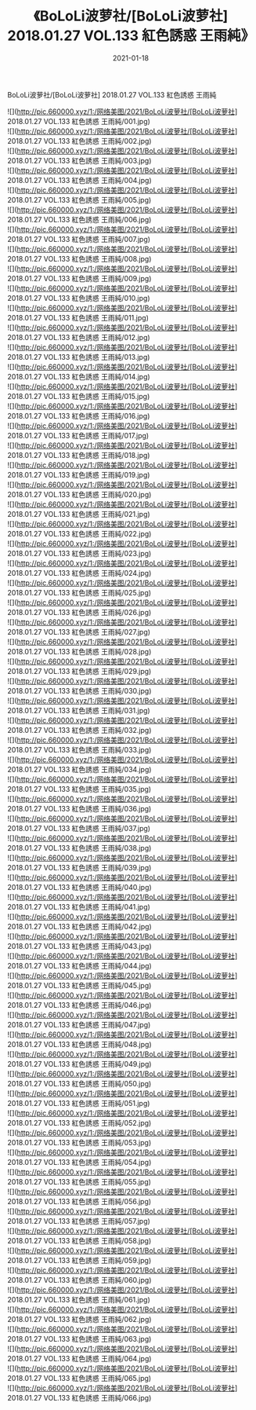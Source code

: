 ﻿---
layout: post
title:  《BoLoLi波萝社/[BoLoLi波萝社] 2018.01.27 VOL.133 紅色誘惑 王雨純》
date:   2021-01-18
img: http://pic.660000.xyz/1:/网络美图/2021/BoLoLi波萝社/[BoLoLi波萝社] 2018.01.27 VOL.133 紅色誘惑 王雨純/000.jpg
categories: [美女, 清纯, 唯美]
---

BoLoLi波萝社/[BoLoLi波萝社] 2018.01.27 VOL.133 紅色誘惑 王雨純

 ![](http://pic.660000.xyz/1:/网络美图/2021/BoLoLi波萝社/[BoLoLi波萝社] 2018.01.27 VOL.133 紅色誘惑 王雨純/001.jpg) <br>![](http://pic.660000.xyz/1:/网络美图/2021/BoLoLi波萝社/[BoLoLi波萝社] 2018.01.27 VOL.133 紅色誘惑 王雨純/002.jpg) <br>![](http://pic.660000.xyz/1:/网络美图/2021/BoLoLi波萝社/[BoLoLi波萝社] 2018.01.27 VOL.133 紅色誘惑 王雨純/003.jpg) <br>![](http://pic.660000.xyz/1:/网络美图/2021/BoLoLi波萝社/[BoLoLi波萝社] 2018.01.27 VOL.133 紅色誘惑 王雨純/004.jpg) <br>![](http://pic.660000.xyz/1:/网络美图/2021/BoLoLi波萝社/[BoLoLi波萝社] 2018.01.27 VOL.133 紅色誘惑 王雨純/005.jpg) <br>![](http://pic.660000.xyz/1:/网络美图/2021/BoLoLi波萝社/[BoLoLi波萝社] 2018.01.27 VOL.133 紅色誘惑 王雨純/006.jpg) <br>![](http://pic.660000.xyz/1:/网络美图/2021/BoLoLi波萝社/[BoLoLi波萝社] 2018.01.27 VOL.133 紅色誘惑 王雨純/007.jpg) <br>![](http://pic.660000.xyz/1:/网络美图/2021/BoLoLi波萝社/[BoLoLi波萝社] 2018.01.27 VOL.133 紅色誘惑 王雨純/008.jpg) <br>![](http://pic.660000.xyz/1:/网络美图/2021/BoLoLi波萝社/[BoLoLi波萝社] 2018.01.27 VOL.133 紅色誘惑 王雨純/009.jpg) <br>![](http://pic.660000.xyz/1:/网络美图/2021/BoLoLi波萝社/[BoLoLi波萝社] 2018.01.27 VOL.133 紅色誘惑 王雨純/010.jpg) <br>![](http://pic.660000.xyz/1:/网络美图/2021/BoLoLi波萝社/[BoLoLi波萝社] 2018.01.27 VOL.133 紅色誘惑 王雨純/011.jpg) <br>![](http://pic.660000.xyz/1:/网络美图/2021/BoLoLi波萝社/[BoLoLi波萝社] 2018.01.27 VOL.133 紅色誘惑 王雨純/012.jpg) <br>![](http://pic.660000.xyz/1:/网络美图/2021/BoLoLi波萝社/[BoLoLi波萝社] 2018.01.27 VOL.133 紅色誘惑 王雨純/013.jpg) <br>![](http://pic.660000.xyz/1:/网络美图/2021/BoLoLi波萝社/[BoLoLi波萝社] 2018.01.27 VOL.133 紅色誘惑 王雨純/014.jpg) <br>![](http://pic.660000.xyz/1:/网络美图/2021/BoLoLi波萝社/[BoLoLi波萝社] 2018.01.27 VOL.133 紅色誘惑 王雨純/015.jpg) <br>![](http://pic.660000.xyz/1:/网络美图/2021/BoLoLi波萝社/[BoLoLi波萝社] 2018.01.27 VOL.133 紅色誘惑 王雨純/016.jpg) <br>![](http://pic.660000.xyz/1:/网络美图/2021/BoLoLi波萝社/[BoLoLi波萝社] 2018.01.27 VOL.133 紅色誘惑 王雨純/017.jpg) <br>![](http://pic.660000.xyz/1:/网络美图/2021/BoLoLi波萝社/[BoLoLi波萝社] 2018.01.27 VOL.133 紅色誘惑 王雨純/018.jpg) <br>![](http://pic.660000.xyz/1:/网络美图/2021/BoLoLi波萝社/[BoLoLi波萝社] 2018.01.27 VOL.133 紅色誘惑 王雨純/019.jpg) <br>![](http://pic.660000.xyz/1:/网络美图/2021/BoLoLi波萝社/[BoLoLi波萝社] 2018.01.27 VOL.133 紅色誘惑 王雨純/020.jpg) <br>![](http://pic.660000.xyz/1:/网络美图/2021/BoLoLi波萝社/[BoLoLi波萝社] 2018.01.27 VOL.133 紅色誘惑 王雨純/021.jpg) <br>![](http://pic.660000.xyz/1:/网络美图/2021/BoLoLi波萝社/[BoLoLi波萝社] 2018.01.27 VOL.133 紅色誘惑 王雨純/022.jpg) <br>![](http://pic.660000.xyz/1:/网络美图/2021/BoLoLi波萝社/[BoLoLi波萝社] 2018.01.27 VOL.133 紅色誘惑 王雨純/023.jpg) <br>![](http://pic.660000.xyz/1:/网络美图/2021/BoLoLi波萝社/[BoLoLi波萝社] 2018.01.27 VOL.133 紅色誘惑 王雨純/024.jpg) <br>![](http://pic.660000.xyz/1:/网络美图/2021/BoLoLi波萝社/[BoLoLi波萝社] 2018.01.27 VOL.133 紅色誘惑 王雨純/025.jpg) <br>![](http://pic.660000.xyz/1:/网络美图/2021/BoLoLi波萝社/[BoLoLi波萝社] 2018.01.27 VOL.133 紅色誘惑 王雨純/026.jpg) <br>![](http://pic.660000.xyz/1:/网络美图/2021/BoLoLi波萝社/[BoLoLi波萝社] 2018.01.27 VOL.133 紅色誘惑 王雨純/027.jpg) <br>![](http://pic.660000.xyz/1:/网络美图/2021/BoLoLi波萝社/[BoLoLi波萝社] 2018.01.27 VOL.133 紅色誘惑 王雨純/028.jpg) <br>![](http://pic.660000.xyz/1:/网络美图/2021/BoLoLi波萝社/[BoLoLi波萝社] 2018.01.27 VOL.133 紅色誘惑 王雨純/029.jpg) <br>![](http://pic.660000.xyz/1:/网络美图/2021/BoLoLi波萝社/[BoLoLi波萝社] 2018.01.27 VOL.133 紅色誘惑 王雨純/030.jpg) <br>![](http://pic.660000.xyz/1:/网络美图/2021/BoLoLi波萝社/[BoLoLi波萝社] 2018.01.27 VOL.133 紅色誘惑 王雨純/031.jpg) <br>![](http://pic.660000.xyz/1:/网络美图/2021/BoLoLi波萝社/[BoLoLi波萝社] 2018.01.27 VOL.133 紅色誘惑 王雨純/032.jpg) <br>![](http://pic.660000.xyz/1:/网络美图/2021/BoLoLi波萝社/[BoLoLi波萝社] 2018.01.27 VOL.133 紅色誘惑 王雨純/033.jpg) <br>![](http://pic.660000.xyz/1:/网络美图/2021/BoLoLi波萝社/[BoLoLi波萝社] 2018.01.27 VOL.133 紅色誘惑 王雨純/034.jpg) <br>![](http://pic.660000.xyz/1:/网络美图/2021/BoLoLi波萝社/[BoLoLi波萝社] 2018.01.27 VOL.133 紅色誘惑 王雨純/035.jpg) <br>![](http://pic.660000.xyz/1:/网络美图/2021/BoLoLi波萝社/[BoLoLi波萝社] 2018.01.27 VOL.133 紅色誘惑 王雨純/036.jpg) <br>![](http://pic.660000.xyz/1:/网络美图/2021/BoLoLi波萝社/[BoLoLi波萝社] 2018.01.27 VOL.133 紅色誘惑 王雨純/037.jpg) <br>![](http://pic.660000.xyz/1:/网络美图/2021/BoLoLi波萝社/[BoLoLi波萝社] 2018.01.27 VOL.133 紅色誘惑 王雨純/038.jpg) <br>![](http://pic.660000.xyz/1:/网络美图/2021/BoLoLi波萝社/[BoLoLi波萝社] 2018.01.27 VOL.133 紅色誘惑 王雨純/039.jpg) <br>![](http://pic.660000.xyz/1:/网络美图/2021/BoLoLi波萝社/[BoLoLi波萝社] 2018.01.27 VOL.133 紅色誘惑 王雨純/040.jpg) <br>![](http://pic.660000.xyz/1:/网络美图/2021/BoLoLi波萝社/[BoLoLi波萝社] 2018.01.27 VOL.133 紅色誘惑 王雨純/041.jpg) <br>![](http://pic.660000.xyz/1:/网络美图/2021/BoLoLi波萝社/[BoLoLi波萝社] 2018.01.27 VOL.133 紅色誘惑 王雨純/042.jpg) <br>![](http://pic.660000.xyz/1:/网络美图/2021/BoLoLi波萝社/[BoLoLi波萝社] 2018.01.27 VOL.133 紅色誘惑 王雨純/043.jpg) <br>![](http://pic.660000.xyz/1:/网络美图/2021/BoLoLi波萝社/[BoLoLi波萝社] 2018.01.27 VOL.133 紅色誘惑 王雨純/044.jpg) <br>![](http://pic.660000.xyz/1:/网络美图/2021/BoLoLi波萝社/[BoLoLi波萝社] 2018.01.27 VOL.133 紅色誘惑 王雨純/045.jpg) <br>![](http://pic.660000.xyz/1:/网络美图/2021/BoLoLi波萝社/[BoLoLi波萝社] 2018.01.27 VOL.133 紅色誘惑 王雨純/046.jpg) <br>![](http://pic.660000.xyz/1:/网络美图/2021/BoLoLi波萝社/[BoLoLi波萝社] 2018.01.27 VOL.133 紅色誘惑 王雨純/047.jpg) <br>![](http://pic.660000.xyz/1:/网络美图/2021/BoLoLi波萝社/[BoLoLi波萝社] 2018.01.27 VOL.133 紅色誘惑 王雨純/048.jpg) <br>![](http://pic.660000.xyz/1:/网络美图/2021/BoLoLi波萝社/[BoLoLi波萝社] 2018.01.27 VOL.133 紅色誘惑 王雨純/049.jpg) <br>![](http://pic.660000.xyz/1:/网络美图/2021/BoLoLi波萝社/[BoLoLi波萝社] 2018.01.27 VOL.133 紅色誘惑 王雨純/050.jpg) <br>![](http://pic.660000.xyz/1:/网络美图/2021/BoLoLi波萝社/[BoLoLi波萝社] 2018.01.27 VOL.133 紅色誘惑 王雨純/051.jpg) <br>![](http://pic.660000.xyz/1:/网络美图/2021/BoLoLi波萝社/[BoLoLi波萝社] 2018.01.27 VOL.133 紅色誘惑 王雨純/052.jpg) <br>![](http://pic.660000.xyz/1:/网络美图/2021/BoLoLi波萝社/[BoLoLi波萝社] 2018.01.27 VOL.133 紅色誘惑 王雨純/053.jpg) <br>![](http://pic.660000.xyz/1:/网络美图/2021/BoLoLi波萝社/[BoLoLi波萝社] 2018.01.27 VOL.133 紅色誘惑 王雨純/054.jpg) <br>![](http://pic.660000.xyz/1:/网络美图/2021/BoLoLi波萝社/[BoLoLi波萝社] 2018.01.27 VOL.133 紅色誘惑 王雨純/055.jpg) <br>![](http://pic.660000.xyz/1:/网络美图/2021/BoLoLi波萝社/[BoLoLi波萝社] 2018.01.27 VOL.133 紅色誘惑 王雨純/056.jpg) <br>![](http://pic.660000.xyz/1:/网络美图/2021/BoLoLi波萝社/[BoLoLi波萝社] 2018.01.27 VOL.133 紅色誘惑 王雨純/057.jpg) <br>![](http://pic.660000.xyz/1:/网络美图/2021/BoLoLi波萝社/[BoLoLi波萝社] 2018.01.27 VOL.133 紅色誘惑 王雨純/058.jpg) <br>![](http://pic.660000.xyz/1:/网络美图/2021/BoLoLi波萝社/[BoLoLi波萝社] 2018.01.27 VOL.133 紅色誘惑 王雨純/059.jpg) <br>![](http://pic.660000.xyz/1:/网络美图/2021/BoLoLi波萝社/[BoLoLi波萝社] 2018.01.27 VOL.133 紅色誘惑 王雨純/060.jpg) <br>![](http://pic.660000.xyz/1:/网络美图/2021/BoLoLi波萝社/[BoLoLi波萝社] 2018.01.27 VOL.133 紅色誘惑 王雨純/061.jpg) <br>![](http://pic.660000.xyz/1:/网络美图/2021/BoLoLi波萝社/[BoLoLi波萝社] 2018.01.27 VOL.133 紅色誘惑 王雨純/062.jpg) <br>![](http://pic.660000.xyz/1:/网络美图/2021/BoLoLi波萝社/[BoLoLi波萝社] 2018.01.27 VOL.133 紅色誘惑 王雨純/063.jpg) <br>![](http://pic.660000.xyz/1:/网络美图/2021/BoLoLi波萝社/[BoLoLi波萝社] 2018.01.27 VOL.133 紅色誘惑 王雨純/064.jpg) <br>![](http://pic.660000.xyz/1:/网络美图/2021/BoLoLi波萝社/[BoLoLi波萝社] 2018.01.27 VOL.133 紅色誘惑 王雨純/065.jpg) <br>![](http://pic.660000.xyz/1:/网络美图/2021/BoLoLi波萝社/[BoLoLi波萝社] 2018.01.27 VOL.133 紅色誘惑 王雨純/066.jpg) <br>